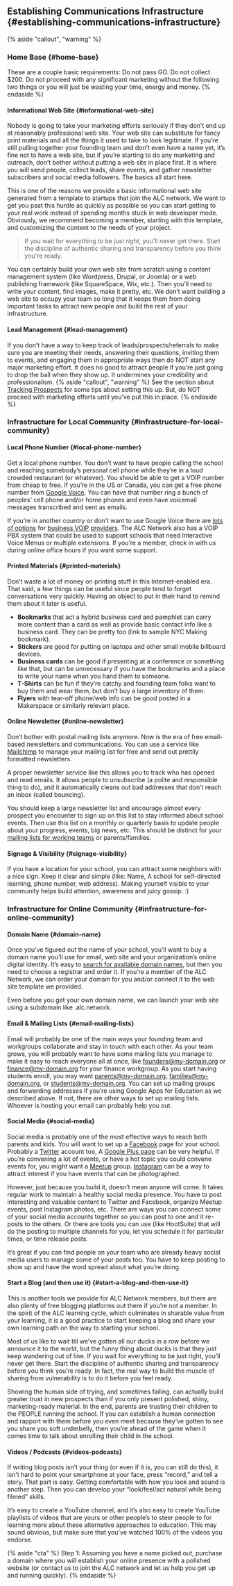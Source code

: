 ## Establishing Communications Infrastructure {#establishing-communications-infrastructure}
{% aside "callout", "warning" %}
### Home Base {#home-base}

These are a couple basic requirements: Do not pass GO. Do not collect $200. Do not proceed with any significant marketing without the following two things or you will just be wasting your time, energy and money.
{% endaside %}
#### Informational Web Site {#informational-web-site}

Nobody is going to take your marketing efforts seriously if they don’t end up at reasonably professional web site. Your web site can substitute for fancy print materials and all the things it used to take to look legitimate. If you’re still pulling together your founding team and don’t even have a name yet, it’s fine not to have a web site, but if you’re starting to do any marketing and outreach, don’t bother without putting a web site in place first. It is where you will send people, collect leads, share events, and gather newsletter subscribers and social media followers. The basics all start here.

This is one of the reasons we provide a basic informational web site generated from a template to startups that join the ALC network. We want to get you past this hurdle as quickly as possible so you can start getting to your real work instead of spending months stuck in web developer mode. Obviously, we recommend becoming a member, starting with this template, and customizing the content to the needs of your project.

>If you wait for everything to be _just right_, you'll never get there. Start the discipline of authentic sharing and transparency before you think you're ready.

You can certainly build your own web site from scratch using a content management system (like Wordpress, Drupal, or Joomla) or a web publishing framework (like SquareSpace, Wix, etc.). Then you’ll need to write your content, find images, make it pretty, etc. We don’t want building a web site to occupy your team so long that it keeps them from doing important tasks to attract new people and build the rest of your infrastructure.

#### Lead Management {#lead-management}

If you don’t have a way to keep track of leads/prospects/referrals to make sure you are meeting their needs, answering their questions, inviting them to events, and engaging them in appropriate ways then do NOT start any major marketing effort. It does no good to attract people if you’re just going to drop the ball when they show up. It undermines your credibility and professionalism.
{% aside "callout", "warning" %}
See the section about [Tracking Prospects](../organization_&_administration/enrolling_students.md#tracking-prospects) for some tips about setting this up. But, do NOT proceed with marketing efforts until you’ve put this in place.
{% endaside %}
### Infrastructure for Local Community {#infrastructure-for-local-community}

#### Local Phone Number {#local-phone-number}

Get a local phone number. You don’t want to have people calling the school and reaching somebody’s personal cell phone while they’re in a loud crowded restaurant (or whatever). You should be able to get a VOIP number from cheap to free. If you’re in the US or Canada, you can get a free phone number from [Google Voice](https://www.google.com/voice). You can have that number ring a bunch of peoples' cell phone and/or home phones and even have voicemail messages transcribed and sent as emails.

If you’re in another country or don’t want to use Google Voice there are [lots of options](http://www.voip-info.org/wiki/view/VOIP+Service+Providers) for [business VOIP](http://getvoip.com/business) [providers](http://www.voipreview.org/Business_Telephone_Systems/Phone_Services.aspx). The ALC Network also has a VOIP PBX system that could be used to support schools that need Interactive Voice Menus or multiple extensions. If you’re a member, check in with us during online office hours if you want some support.

#### Printed Materials {#printed-materials}

Don’t waste a lot of money on printing stuff in this Internet-enabled era. That said, a few things can be useful since people tend to forget conversations very quickly.  Having an object to put in their hand to remind them about it later is useful.

*   **Bookmarks** that act a hybrid business card and pamphlet can carry more content than a card as well as provide basic contact info like a business card. They can be pretty too (link to sample NYC Making bookmark).
*   **Stickers** are good for putting on laptops and other small mobile billboard devices.
*   **Business cards** can be good if presenting at a conference or something like that, but can be unnecessary if you have the bookmarks and a place to write your name when you hand them to someone.
*   **T-Shirts** can be fun if they’re catchy and founding team folks want to buy them and wear them, but don’t buy a large inventory of them.
*   **Flyers** with tear-off phone/web info can be good posted in a Makerspace or similarly relevant place.

#### Online Newsletter {#online-newsletter}

Don’t bother with postal mailing lists anymore. Now is the era of free email-based newsletters and communications. You can use a service like [Mailchimp](http://mailchimp.com) to manage your mailing list for free and send out prettily formatted newsletters.

A proper newsletter service like this allows you to track who has opened and read emails. It allows people to unsubscribe (a polite and responsible thing to do), and it automatically cleans out bad addresses that don’t reach an inbox (called bouncing).

You should keep a large newsletter list and encourage almost every prospect you encounter to sign up on this list to stay informed about school events. Then use this list on a monthly or quarterly basis to update people about your progress, events, big news, etc. This should be distinct for your [mailing lists for working teams](#email-mailing-lists) or parents/families.

#### Signage & Visibility {#signage-visibility}

If you have a location for your school, you can attract some neighbors with a nice sign. Keep it clear and simple (like: Name, A school for self-directed learning, phone number, web address). Making yourself visible to your community helps build attention, awareness and juicy gossip. :)

### Infrastructure for Online Community {#infrastructure-for-online-community}

#### Domain Name {#domain-name}

Once you’ve figured out the name of your school, you’ll want to buy a domain name you’ll use for email, web site and your organization’s online digital identity. It’s easy to [search for available domain names](http://instantdomainsearch.com), but then you need to choose a registrar and order it. If you’re a member of the ALC Network, we can order your domain for you and/or connect it to the web site template we provided.

Even before you get your own domain name, we can launch your web site using a subdomain like <city-name>.alc.network.

#### Email & Mailing Lists {#email-mailing-lists}

Email will probably be one of the main ways your founding team and workgroups collaborate and stay in touch with each other. As your team grows, you will probably want to have some mailing lists you manage to make it easy to reach everyone all at once, like founders@my-domain.org or finance@my-domain.org for your finance workgroup. As you start having students enroll, you may want parents@my-domain.org, families@my-domain.org, or students@my-domain.org. You can set up mailing groups and forwarding addresses if you’re using Google Apps for Education as we described above. If not, there are other ways to set up mailing lists. Whoever is hosting your email can probably help you out.

#### Social Media {#social-media}

Social media is probably one of the most effective ways to reach both parents and kids. You will want to set up a [Facebook](http://facebook.com) page for your school. Probably a [Twitter](http://twitter.com) account too, A [Google Plus page](https://plus.google.com) can be very helpful. If you’re convening a lot of events, or have a hot topic you could convene events for, you might want a [Meetup](http://meetup.com) group. [Instagram](http://instagram.com) can be a way to attract interest if you have events that can be photographed.

However, just because you build it, doesn’t mean anyone will come. It takes regular work to maintain a healthy social media presence. You have to post interesting and valuable content to Twitter and Facebook, organize Meetup events, post Instagram photos, etc. There are ways you can connect some of your social media accounts together so you can post to one and it re-posts to the others. Or there are tools you can use (like HootSuite) that will do the posting to multiple channels for you, let you schedule it for particular times, or time release posts.

It’s great if you can find people on your team who are already heavy social media users to manage some of your posts too. You have to keep posting to show up and have the word spread about what you’re doing.

#### Start a Blog (and then use it) {#start-a-blog-and-then-use-it}

This is another tools we provide for ALC Network members, but there are also plenty of free blogging platforms out there if you’re not a member. In the spirit of the ALC learning cycle, which culminates in sharable value from your learning, it is a good practice to start keeping a blog and share your own learning path on the way to starting your school.

Most of us like to wait till we’ve gotten all our ducks in a row before we announce it to the world, but the funny thing about ducks is that they just keep wandering out of line. If you wait for everything to be just right, you’ll never get there. Start the discipline of authentic sharing and transparency before you think you’re ready. In fact, the real way to build the muscle of sharing from vulnerability is to do it before you feel ready.

Showing the human side of trying, and sometimes failing, can actually build greater trust in new prospects than if you only present polished, shiny, marketing-ready material. In the end, parents are trusting their children to the PEOPLE running the school. If you can establish a human connection and rapport with them before you even meet because they’ve gotten to see you share you soft underbelly, then you’re ahead of the game when it comes time to talk about enrolling their child in the school.

#### Videos / Podcasts {#videos-podcasts}

If writing blog posts isn’t your thing (or even if it is, you can still do this), it isn’t hard to point your smartphone at your face, press “record,” and tell a story. That part is easy. Getting comfortable with how you look and sound is another step. Then you can develop your “look/feel/act natural while being filmed” skills.

It’s easy to create a YouTube channel, and it’s also easy to create YouTube playlists of videos that are yours or other people’s to steer people to for learning more about these alternative approaches to education.  This may sound obvious, but make sure that you've watched 100% of the videos you endorse. 


{% aside "cta" %}
Step 1: Assuming you have a name picked out, purchase a domain where you will establish your online presence with a polished website (or contact us to join the ALC network and let us help you get up and running quickly).
{% endaside %}